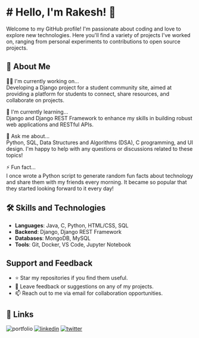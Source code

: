 
# # Hello, I'm Rakesh! 👋

Welcome to my GitHub profile! I'm passionate about coding and love to explore new technologies. Here you'll find a variety of projects I've worked on, ranging from personal experiments to contributions to open source projects.


## 🚀 About Me

👩‍💻 I'm currently working on...  
Developing a Django project for a student community site, aimed at providing a platform for students to connect, share resources, and collaborate on projects.

🧠 I'm currently learning...  
Django and Django REST Framework to enhance my skills in building robust web applications and RESTful APIs.

💬 Ask me about...  
Python, SQL, Data Structures and Algorithms (DSA), C programming, and UI design. I'm happy to help with any questions or discussions related to these topics!


⚡️ Fun fact...  
I once wrote a Python script to generate random fun facts about technology and share them with my friends every morning. It became so popular that they started looking forward to it every day!


## 🛠 Skills and Technologies

- **Languages**: Java, C, Python, HTML/CSS, SQL
- **Backend**:  Django, Django REST Framework
- **Databases**: MongoDB, MySQL
- **Tools**: Git, Docker, VS Code, Jupyter Notebook



## Support and Feedback

- ⭐ Star my repositories if you find them useful.
- 💬 Leave feedback or suggestions on any of my projects.
- 📫 Reach out to me via email for collaboration opportunities.


## 🔗 Links
![portfolio](rakeshp1423.github.io/meCore/)
[![linkedin](https://img.shields.io/badge/linkedin-0A66C2?style=for-the-badge&logo=linkedin&logoColor=white)](https://www.linkedin.com/in/rakesh-kumar-patra-8864b1258/)
[![twitter](https://img.shields.io/badge/twitter-1DA1F2?style=for-the-badge&logo=twitter&logoColor=white)](https://twitter.com/KumarRakesh1423)

